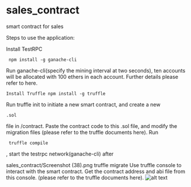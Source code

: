 # sales_contract
smart contract for sales

Steps to use the application:

Install TestRPC  

     npm install -g ganache-cli
Run ganache-cli(specify the mining interval at two seconds), ten accounts will be allocated with 100 ethers in each account. Further details please refer to here.

    Install Truffle npm install -g truffle
Run truffle init to initiate a new smart contract, and create a new

    .sol 
 file in /contract.
Paste the contract code to this .sol file, and modify the migration files (please refer to the truffle documents here).
Run 
     
     truffle compile
 , start the testrpc network(ganache-cli) after 
 
  sales_contract/Screenshot (38).png
      truffle migrate 
Use truffle console to interact with the smart contract. Get the contract address and abi file from this console.
(please refer to the truffle documents here).
    ![alt text](https://raw.githubusercontent.com/username/projectname/branch/path/to/img.png)
       
